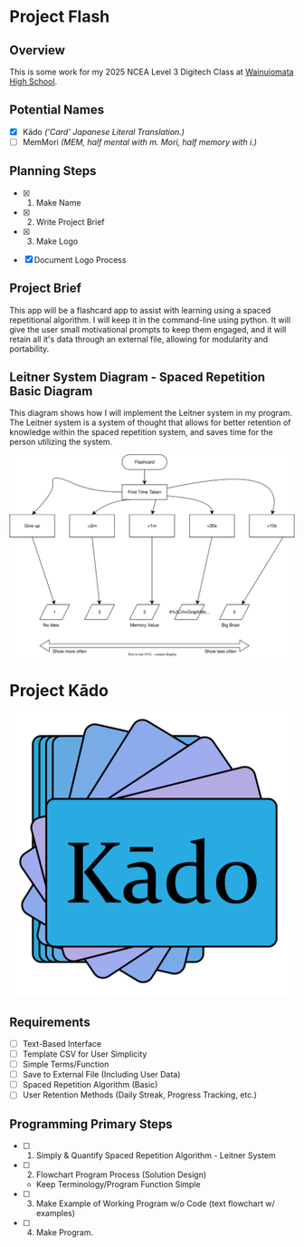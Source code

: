 # Project Flash

## Overview

This is some work for my 2025 NCEA Level 3 Digitech Class at [Wainuiomata High School](https://wainuiomatahigh.school.nz/).

## Potential Names

- [x] Kādo *('Card' Japanese Literal Translation.)*
- [ ] MemMori *(MEM, half mental with m. Mori, half memory with i.)*

## Planning Steps

- [x] 1. Make Name
- [x] 2. Write Project Brief
- [x] 3. Make Logo

- [x] Document Logo Process

## Project Brief

This app will be a flashcard app to assist with learning using a spaced repetitional algorithm. I will keep it in the command-line using python. It will give the user small motivational prompts to keep them engaged, and it will retain all it's data through an external file, allowing for modularity and portability.

## Leitner System Diagram - Spaced Repetition Basic Diagram

This diagram shows how I will implement the Leitner system in my program. The Leitner system is a system of thought that allows for better retention of knowledge within the spaced repetition system, and saves time for the person utilizing the system.

![LeitnerSystem](leitnerSystemDiagram/LeitnerSystem.drawio.svg)

# Project Kādo

![KadoLogo](Logo/Kado-v2(1600x1600).png)

## Requirements

- [ ] Text-Based Interface
- [ ] Template CSV for User Simplicity
- [ ] Simple Terms/Function
- [ ] Save to External File (Including User Data)
- [ ] Spaced Repetition Algorithm (Basic)
- [ ] User Retention Methods (Daily Streak, Progress Tracking, etc.)

## Programming Primary Steps

- [ ] 1. Simply & Quantify Spaced Repetition Algorithm - Leitner System
- [ ] 2. Flowchart Program Process (Solution Design)
    - Keep Terminology/Program Function Simple
- [ ] 3. Make Example of Working Program w/o Code (text flowchart w/ examples)
- [ ] 4. Make Program.